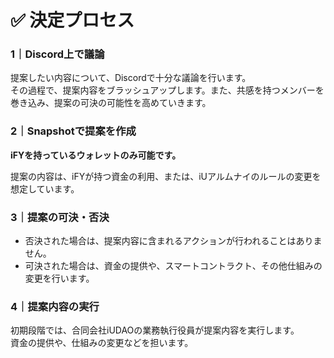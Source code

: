 # ✅ 決定プロセス

### 1｜Discord上で議論

提案したい内容について、Discordで十分な議論を行います。\
その過程で、提案内容をブラッシュアップします。また、共感を持つメンバーを巻き込み、提案の可決の可能性を高めていきます。

### 2｜Snapshotで提案を作成

**iFYを持っているウォレットのみ可能です。**

提案の内容は、iFYが持つ資金の利用、または、iUアルムナイのルールの変更を想定しています。

### 3｜提案の可決・否決

* 否決された場合は、提案内容に含まれるアクションが行われることはありません。
* 可決された場合は、資金の提供や、スマートコントラクト、その他仕組みの変更を行います。

### 4｜提案内容の実行

初期段階では、合同会社iUDAOの業務執行役員が提案内容を実行します。\
資金の提供や、仕組みの変更などを担います。
